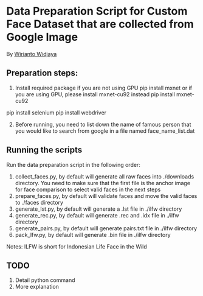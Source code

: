 # Data Preparation Script for Custom Face Dataset that are collected from Google Image

By [Wirianto Widjaya](https://github.com/wwidjaya) 
## Preparation steps:

1. Install required package
if you are not using GPU
pip install mxnet 
or if you are using GPU, please install mxnet-cu92 instead
pip install mxnet-cu92 

pip install selenium
pip install webdriver

2. Before running, you need to list down  the name of famous person that you would like to search from google in a file named face_name_list.dat
## Running the scripts
Run the data preparation script in the following order:

1. collect_faces.py, by default will generate all raw faces into ./downloads directory. You need to make sure that the first file is the anchor image for face comparison to select valid faces in the next steps
2. prepare_faces.py, by default will validate faces and move the valid faces to ./faces directory
3. generate_lst.py, by default will generate a .lst file in ./ilfw directory
4. generate_rec.py, by default will generate .rec and .idx file in ./ilfw directory
5. generate_pairs.py, by default will generate pairs.txt file in ./ilfw directory
6. pack_lfw.py, by default will generate .bin file in ./ilfw directory

Notes: ILFW is short for Indonesian Life Face in the Wild

## TODO
1. Detail python command
2. More explanation

